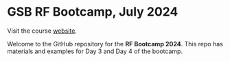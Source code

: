 # GSB RF Bootcamp, July 2024 

Visit the course <a href="https://gsbdarc.github.io/rf_bootcamp_2024" target="_blank">website</a>.

Welcome to the GitHub repository for the **RF Bootcamp 2024**. This repo has materials and examples for Day 3 and Day 4 of the bootcamp.
